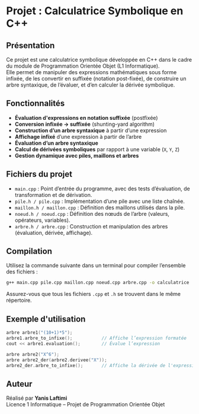 # Projet : Calculatrice Symbolique en C++

## Présentation

Ce projet est une calculatrice symbolique développée en C++ dans le cadre du module de Programmation Orientée Objet (L1 Informatique).  
Elle permet de manipuler des expressions mathématiques sous forme infixée, de les convertir en suffixée (notation post-fixée), de construire un arbre syntaxique, de l’évaluer, et d’en calculer la dérivée symbolique.

## Fonctionnalités

- **Évaluation d'expressions en notation suffixée** (postfixée)
- **Conversion infixée → suffixée** (shunting-yard algorithm)
- **Construction d’un arbre syntaxique** à partir d’une expression
- **Affichage infixé** d’une expression à partir de l’arbre
- **Évaluation d’un arbre syntaxique**
- **Calcul de dérivées symboliques** par rapport à une variable (`X`, `Y`, `Z`)
- **Gestion dynamique avec piles, maillons et arbres**

## Fichiers du projet

- `main.cpp` : Point d’entrée du programme, avec des tests d’évaluation, de transformation et de dérivation.
- `pile.h / pile.cpp` : Implémentation d’une pile avec une liste chaînée.
- `maillon.h / maillon.cpp` : Définition des maillons utilisés dans la pile.
- `noeud.h / noeud.cpp` : Définition des nœuds de l’arbre (valeurs, opérateurs, variables).
- `arbre.h / arbre.cpp` : Construction et manipulation des arbres (évaluation, dérivée, affichage).

## Compilation

Utilisez la commande suivante dans un terminal pour compiler l’ensemble des fichiers :

```bash
g++ main.cpp pile.cpp maillon.cpp noeud.cpp arbre.cpp -o calculatrice
```

Assurez-vous que tous les fichiers `.cpp` et `.h` se trouvent dans le même répertoire.

## Exemple d'utilisation

```cpp
arbre arbre1("(10+1)*5");
arbre1.arbre_to_infixe();           // Affiche l’expression formatée
cout << arbre1.evaluation();        // Évalue l’expression

arbre arbre2("X^6");
arbre arbre2_der(arbre2.derivee("X"));
arbre2_der.arbre_to_infixe();       // Affiche la dérivée de l'expression
```

## Auteur

Réalisé par **Yanis Laftimi**  
Licence 1 Informatique – Projet de Programmation Orientée Objet
